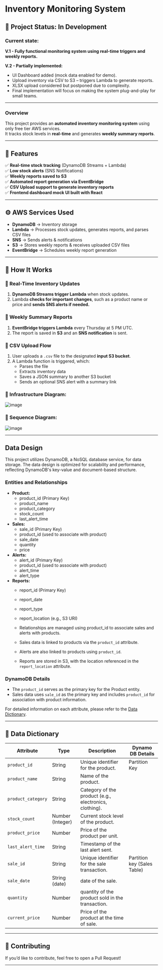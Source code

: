 # Inventory Monitoring System 

## 🚧 Project Status: **In Development**
### Current state:
**V.1 - Fully functional monitoring system using real-time triggers and weekly reports.**

**V.2 - Partially implemented:**
   + UI Dashboard added (mock data enabled for demo).
   + Upload inventory via CSV to S3 – triggers Lambda to generate reports.
   + XLSX upload considered but postponed due to complexity.
   + Final implementation will focus on making the system plug-and-play for small teams.
---

### **Overview**
This project provides an **automated inventory monitoring system** using only free tier AWS services.  
It tracks stock levels in **real-time** and generates **weekly summary reports**.

---

## **📌 Features**
✅ **Real-time stock tracking** (DynamoDB Streams + Lambda)  
✅ **Low stock alerts** (SNS Notifications)  
✅ **Weekly reports saved to S3**  
✅ **Automated report generation via EventBridge**  
✅ **CSV Upload support to generate inventory reports**  
✅ **Frontend dashboard mock UI built with React**  


---


## **⚙️ AWS Services Used**
- **DynamoDB** → Inventory storage
- **Lambda** → Processes stock updates, generates reports, and parses CSV files
- **SNS** → Sends alerts & notifications
- **S3** → Stores weekly reports & receives uploaded CSV files
- **EventBridge** → Schedules weekly report generation

---

## **🚀 How It Works**
### **🔹 Real-Time Inventory Updates**
1. **DynamoDB Streams trigger Lambda** when stock updates.
2. Lambda **checks for important changes**, such as a product name or price and **sends SNS alerts if needed.**

### **🔹 Weekly Summary Reports**
1. **EventBridge triggers Lambda** every Thursday at 5 PM UTC.
2. The report is saved in **S3** and an **SNS notification** is sent.

### 🔹 CSV Upload Flow
1. User uploads a `.csv` file to the designated **input S3 bucket**.
2. A Lambda function is triggered, which:
   - Parses the file
   - Extracts inventory data
   - Saves a JSON summary to another S3 bucket
   - Sends an optional SNS alert with a summary link




### **🔹 Infrastructure Diagram:**
![image](https://github.com/user-attachments/assets/f6ba078c-8085-4411-8a00-72a02fbfc197)




### **🔹 Sequence Diagram:**

![image](https://github.com/user-attachments/assets/0faf4d8c-bc71-4792-98e5-cc7c7e297064)

---
## Data Design

This project utilizes DynamoDB, a NoSQL database service, for data storage. The data design is optimized for scalability and performance, reflecting DynamoDB's key-value and document-based structure.

### Entities and Relationships

* **Product:**
    * product\_id (Primary Key)
    * product\_name
    * product\_category
    * stock\_count
    * last\_alert\_time
* **Sales:**
    * sale\_id (Primary Key)
    * product\_id (used to associate with product)
    * sale\_date
    * quantity
    * price
* **Alerts:**
    * alert\_id (Primary Key)
    * product\_id (used to associate with product)
    * alert\_time
    * alert\_type
* **Reports:**
    * report\_id (Primary Key)
    * report\_date
    * report\_type
    * report\_location (e.g., S3 URI)

    * Relationships are managed using product\_id to associate sales and alerts with products.
    * Sales data is linked to products via the `product_id` attribute.
    * Alerts are also linked to products using `product_id`.
    * Reports are stored in S3, with the location referenced in the `report_location` attribute.

### DynamoDB Details

* The `product_id` serves as the primary key for the Product entity.
* Sales data uses `sale_id` as the primary key and includes `product_id` for association with product information.

For detailed information on each attribute, please refer to the [Data Dictionary](link-to-your-data-dictionary).

   

---

## **📜 Data Dictionary**
| Attribute         | Type   | Description | Dynamo DB Details |
|-------------------|--------|-------------|-------------------|
| `product_id`      | String | Unique identifier for the product. | Partition Key |
| `product_name`    | String | Name of the product. |
| `product_category`| String | Category of the product (e.g., electronics, clothing). |
| `stock_count`     | Number (Integer) | Current stock level of the product. |
| `product_price`   | Number | Price of the product per unit. |
| `last_alert_time` | String | Timestamp of the last alert sent. |
| `sale_id`         | String |  Unique identifier for the sale transaction. | Partition key (Sales Table)|
| `sale_date`       | String (date) | date of the sale. |
| `quantity`        | Number | quantity of the product sold in the transaction. |
| `current_price`   | Number| Price of the product at the time of sale. |



---

## **📝 Contributing**
If you’d like to contribute, feel free to open a Pull Request!  

---




